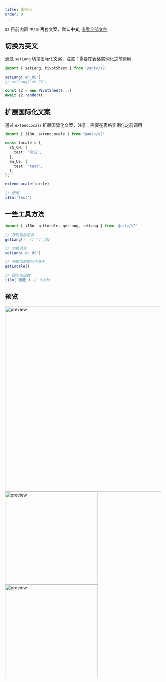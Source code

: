 ```yaml
---
title: 国际化
order: 8
---
```


`S2` 目前内置 `中/英` 两套文案，默认**中文**, [查看全部文件](https://github.com/antvis/S2/tree/next/packages/s2-core/src/common/i18n)

## 切换为英文

通过 `setLang` 切换国际化文案，注意：需要在表格实例化之前调用

```ts
import { setLang, PivotSheet } from '@antv/s2'

setLang('en_US')
// setLang('zh_CN')

const s2 = new PivotSheet(...)
await s2.render()
```

## 扩展国际化文案

通过 `extendLocale` 扩展国际化文案，注意：需要在表格实例化之前调用

```ts
import { i18n, extendLocale } from '@antv/s2'

const locale = {
  zh_CN: {
    test: '测试',
  },
  en_US: {
    test: 'test',
  },
};

extendLocale(locale)

// 使用
i18n('test')
```

## 一些工具方法

```ts
import { i18n, getLocale, getLang, setLang } from '@antv/s2'

// 获取当前语言
getLang()  // 'zh_CN'

// 切换语言
setLang('en_US')

// 获取当前国际化文件
getLocale()

// 国际化函数
i18n('隐藏') // 'Hide'
```

## 预览

<img alt="preview" src="https://gw.alipayobjects.com/zos/antfincdn/DtjUoaJDJ/8e06d4f0-5eba-46cf-a3c4-0c8afda25847.png" width="600" />

<img alt="preview" src="https://gw.alipayobjects.com/zos/antfincdn/lF%26BCXiWb/39e4d4dc-2c7d-4062-8022-f58a0e9b1feb.png" width="300" />

<img alt="preview" src="https://gw.alipayobjects.com/zos/antfincdn/WK9kBFa0M/330117f2-12d0-496b-b756-06c87259a0a5.png" width="300" />
